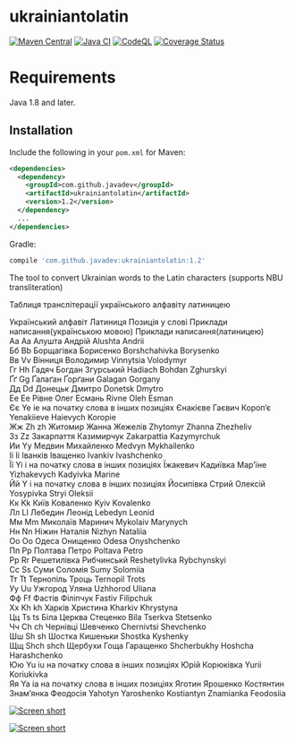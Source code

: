 ukrainiantolatin
================

[![Maven Central](https://img.shields.io/maven-central/v/com.github.javadev/ukrainiantolatin.svg)](http://search.maven.org/#search%7Cga%7C1%7Cg%3A%22com.github.javadev%22%20AND%20a%3A%22ukrainiantolatin%22)
[![Java CI](https://github.com/javadev/ukrainiantolatin/actions/workflows/maven.yml/badge.svg?branch=master)](https://github.com/javadev/ukrainiantolatin/actions/workflows/maven.yml)
[![CodeQL](https://github.com/javadev/ukrainiantolatin/actions/workflows/codeql-analysis.yml/badge.svg)](https://github.com/javadev/ukrainiantolatin/actions/workflows/codeql-analysis.yml)
[![Coverage Status](https://coveralls.io/repos/javadev/ukrainiantolatin/badge.svg)](https://coveralls.io/r/javadev/ukrainiantolatin)

Requirements
============

Java 1.8 and later.

## Installation

Include the following in your `pom.xml` for Maven:

```xml
<dependencies>
  <dependency>
    <groupId>com.github.javadev</groupId>
    <artifactId>ukrainiantolatin</artifactId>
    <version>1.2</version>
  </dependency>
  ...
</dependencies>
```

Gradle:

```groovy
compile 'com.github.javadev:ukrainiantolatin:1.2'
```

The tool to convert Ukrainian words to the Latin characters (supports NBU transliteration)

Таблиця транслітерації українського алфавіту латиницею

Український алфавіт  Латиниця Позиція у слові    Приклади написання(українською мовою)  Приклади написання(латиницею)<br/>
Аа    Aа     Алушта Андрій   Alushta Andrii<br/>
Бб    Bb      Борщагівка Борисенко Borshchahivkа Borysenko<br/>
Вв    Vv      Вінниця Володимир   Vinnytsia Volodymyr<br/>
Гг    Hh      Гадяч Богдан Згурський  Hadiach Bohdan Zghurskyi<br/>
Ґґ    Gg      Ґалаґан Ґорґани   Galagan Gorgany<br/>
Дд    Dd      Донецьк Дмитро Donetsk Dmytro<br/>
Ее    Eе     Рівне Олег Есмань    Rivne Oleh Esman<br/>
Єє    Ye ie   на початку слова в інших позиціях   Єнакієве Гаєвич Короп’є   Yenakiieve Haievych Koropie<br/>
Жж    Zh zh       Житомир Жанна Жежелів    Zhytomyr Zhanna Zhezheliv<br/>
Зз    Zz      Закарпаття Казимирчук   Zakarpattia Kazymyrchuk<br/>
Ии    Yy      Медвин Михайленко   Medvyn Mykhailenko<br/>
Іі    Ii      Іванків Іващенко Ivankiv Ivashchenko<br/>
Її    Yi i    на початку слова в інших позиціях   Їжакевич Кадиївка Мар’їне   Yizhakevych Kadyivka Marine<br/>
Йй    Y i на початку слова в інших позиціях   Йосипівка Стрий Олексій    Yosypivka Stryi Oleksii<br/>
Кк    Kk      Київ Коваленко Kyiv Kovalenko<br/>
Лл    Ll      Лебедин Леонід Lebedyn Leonid<br/>
Мм    Mm      Миколаїв Маринич Mykolaiv Marynych<br/>
Нн    Nn      Ніжин Наталія   Nizhyn Nataliіa<br/>
Оо    Oo      Одеса Онищенко Odesa Onyshchenko<br/>
Пп    Pp      Полтава Петро   Poltava Petro<br/>
Рр    Rr      Решетилівка Рибчинськй Reshetylivka Rybchynskyi<br/>
Сс    Ss      Суми Соломія Sumy Solomiia<br/>
Тт    Tt      Тернопіль Троць   Ternopil Trots<br/>
Уу    Uu      Ужгород Уляна   Uzhhorod Uliana<br/>
Фф    Ff      Фастів Філіпчук   Fastiv Filipchuk<br/>
Хх    Kh kh       Харків Христина   Kharkiv Khrystyna<br/>
Цц    Ts ts       Біла Церква Стеценко  Bila Tserkva Stetsenko<br/>
Чч    Ch ch       Чернівці Шевченко   Chernivtsi Shevchenko<br/>
Шш    Sh sh       Шостка Кишеньки   Shostka Kyshenky<br/>
Щщ    Shch shch       Щербухи Гоща Гаращенко  Shcherbukhy Hoshcha Harashchenko<br/>
Юю    Yu іu  на початку слова в інших позиціях   Юрій Корюківка Yurii Koriukivka<br/>
Яя    Ya ia   на початку слова в інших позиціях   Яготин Ярошенко Костянтин Знам’янка Феодосія   Yahotyn Yaroshenko Kostiantyn Znamianka Feodosiia

[![Screen short](https://raw.github.com/javadev/ukrainiantolatin/master/ukrtolatin.png)](http://javadev.github.com/ukrainiantolatin/)

[![Screen short](https://raw.github.com/javadev/ukrainiantolatin/master/ukrtolatin2.png)](http://javadev.github.com/ukrainiantolatin/)
